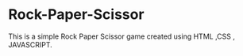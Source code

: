 # Rock-Paper-Scissor
This is a simple Rock Paper Scissor game created using HTML ,CSS , JAVASCRIPT.
